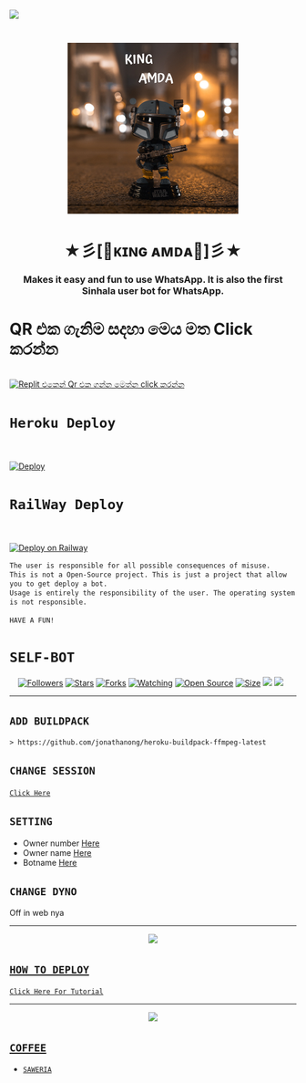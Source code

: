 <h1></h1>
<img src="https://l.top4top.io/p_2113frzq11.png" />

<h1></h1>
<p align="center"><img src="/image/kingamda.jpg" alt="javascript" width="300" height="300"/></p>
<h1></h1>
<h1 align="center">★彡[👑ᴋɪɴɢ ᴀᴍᴅᴀ👑]彡★</h1>
<h3 align="center">
    Makes it easy and fun to use WhatsApp. It is also the first Sinhala user bot for WhatsApp.</h3>
<h1>QR එක ගැනිම සදහා මෙය මත Click කරන්න</h1>

<br><a href="https://replit.com/@KIngAmda1/Kinag-Amda-V1" target="_blank"> <img src="https://i.ibb.co/KGJCkrS/qr-.gif" alt="Replit එකෙන් ‍Qr එක ගන්න මෙත්න click කරන්න" /> </a>

# ```Heroku Deploy``` <br><br>
[![Deploy](https://www.herokucdn.com/deploy/button.svg)](https://heroku.com/deploy?template=https://github.com/Kingamdabota/Kingamda-v1)<br>
# ```RailWay Deploy``` <br><br>
[![Deploy on Railway](https://railway.app/button.svg)](https://railway.app/new/template?template=https%3A%2F%2Fgithub.com%2FKingamdabota%2FKingamda-v1)







```King Amda bot is an UserBot for WhatsApp That allowing you to get done so many tasks.
The user is responsible for all possible consequences of misuse.
This is not a Open-Source project. This is just a project that allow you to get deploy a bot.
Usage is entirely the responsibility of the user. The operating system is not responsible.

HAVE A FUN!
```



# ```SELF-BOT```
<p align="center">
<a href="https://github.com/zeeoneofc/followers"><img title="Followers" src="https://img.shields.io/github/followers/zeeoneofc?color=red&style=flat-square"></a>
<a href="https://github.com/zeeoneofc/Alphabot7/stargazers/"><img title="Stars" src="https://img.shields.io/github/stars/zeeoneofc/Alphabot7?color=blue&style=flat-square"></a>
<a href="https://github.com/zeeoneofc/Alphabot7/network/members"><img title="Forks" src="https://img.shields.io/github/forks/zeeoneofc/Alphabot7?color=red&style=flat-square"></a>
<a href="https://github.com/zeeoneofc/Alphabot7/watchers"><img title="Watching" src="https://img.shields.io/github/watchers/zeeoneofc/Alphabot7?label=Watchers&color=blue&style=flat-square"></a>
<a href="https://github.com/zeeoneofc/Alphabot7"><img title="Open Source" src="https://badges.frapsoft.com/os/v2/open-source.svg?v=103"></a>
<a href="https://github.com/zeeoneofc/Alphabot7/"><img title="Size" src="https://img.shields.io/github/repo-size/zeeoneofc/Alphabot7?style=flat-square&color=green"></a>
<a href="https://hits.seeyoufarm.com"><img src="https://hits.seeyoufarm.com/api/count/incr/badge.svg?url=https%3A%2F%2Fgithub.com%2Fzeeoneofc%2FAlphabot7&count_bg=%2379C83D&title_bg=%23555555&icon=probot.svg&icon_color=%2300FF6D&title=hits&edge_flat=false"/></a>
<a href="https://github.com/zeeoneofc/Alphabot7/graphs/commit-activity"><img height="20" src="https://img.shields.io/badge/Maintained%3F-yes-green.svg"></a>&nbsp;&nbsp;
</p>
<p align='center'>
    </p>

-------

## `ADD BUILDPACK`

```
> https://github.com/jonathanong/heroku-buildpack-ffmpeg-latest
```

## `CHANGE SESSION`

[`Click Here`](https://github.com/zeeoneofc/Alphabot7/blob/master/session.json#L1)

## `SETTING`

- Owner number [Here](https://github.com/zeeoneofc/Alphabot7/blob/master/settings.json#L4)
- Owner name [Here](https://github.com/zeeoneofc/Alphabot7/blob/master/settings.json#L13)
- Botname [Here](https://github.com/zeeoneofc/Alphabot7/blob/master/settings.json#L14)

## `CHANGE DYNO`

Off in web nya

----------

<p align="center">
  <a href="https://youtu.be/_CP2_1Yqauo"><img src="https://a.top4top.io/p_20888ybra1.jpg" />
</p>

## ```HOW TO DEPLOY```

[`Click Here For Tutorial`](https://youtu.be/_CP2_1Yqauo)<br>

----------

<p align="center">
  <a href="https://youtu.be/_CP2_1Yqauo"><img src="https://a.top4top.io/p_2081imvxm1.jpg" />
</p>


## ```COFFEE```

- [`SAWERIA`](https://saweria.co/zeeoneofc)

